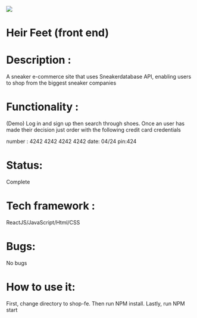 
<img src="https://res.cloudinary.com/di449masi/image/upload/v1606248006/Screen_Shot_2020-11-24_at_2.59.13_PM_ntpsc2.png"></img>

# Heir Feet (front end)

# Description : 
A sneaker e-commerce site that uses Sneakerdatabase API, enabling users to shop from the biggest sneaker companies 

# Functionality : 
(Demo)
Log in and sign up then search through shoes. Once an user has made their decision just order with  the following credit card credentials

number : 4242 4242 4242 4242
date: 04/24
pin:424

# Status:
Complete

# Tech framework :
ReactJS/JavaScript/Html/CSS

# Bugs:
No bugs 

# How to use it:
First, change directory to shop-fe. Then run NPM install. Lastly, run NPM start 

